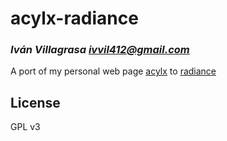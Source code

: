 # acylx-radiance
### _Iván Villagrasa <ivvil412@gmail.com>_

A port of my personal web page [acylx](https://github.com/ivvil/acylx) to [radiance](https://shirakumo.github.io/radiance/)

## License

GPL v3

